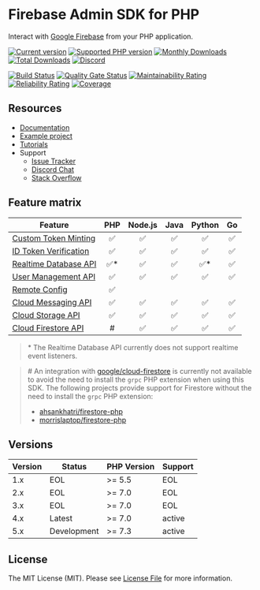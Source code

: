 # Firebase Admin SDK for PHP

Interact with [Google Firebase](https://firebase.google.com) from your PHP application.

[![Current version](https://img.shields.io/badge/packagist-5.0%40dev-informational.svg)](https://packagist.org/packages/kreait/firebase-php#5.0.x-dev)
[![Supported PHP version](https://img.shields.io/badge/php-%5E7.3-informational.svg)](https://www.php.net/supported-versions.php)
[![Monthly Downloads](https://img.shields.io/packagist/dm/kreait/firebase-php.svg)](https://packagist.org/packages/kreait/firebase-php/stats)
[![Total Downloads](https://img.shields.io/packagist/dt/kreait/firebase-php.svg)](https://packagist.org/packages/kreait/firebase-php/stats)
[![Discord](https://img.shields.io/discord/523866370778333184.svg?color=7289da&logo=discord)](https://discord.gg/nbgVfty)

[![Build Status](https://travis-ci.org/kreait/firebase-php.svg?branch=5.0)](https://travis-ci.org/kreait/firebase-php)
[![Quality Gate Status](https://sonarcloud.io/api/project_badges/measure?project=kreait_firebase-php&metric=alert_status)](https://sonarcloud.io/dashboard?id=kreait_firebase-php)
[![Maintainability Rating](https://sonarcloud.io/api/project_badges/measure?project=kreait_firebase-php&metric=sqale_rating)](https://sonarcloud.io/dashboard?id=kreait_firebase-php)
[![Reliability Rating](https://sonarcloud.io/api/project_badges/measure?project=kreait_firebase-php&metric=reliability_rating)](https://sonarcloud.io/dashboard?id=kreait_firebase-php)
[![Coverage](https://sonarcloud.io/api/project_badges/measure?project=kreait_firebase-php&metric=coverage)](https://sonarcloud.io/dashboard?id=kreait_firebase-php)

## Resources

- [Documentation](https://firebase-php.readthedocs.io/)
- [Example project](https://github.com/jeromegamez/firebase-php-examples)
- [Tutorials](https://firebase-php.readthedocs.io/en/latest/tutorials.html)
- Support
  - [Issue Tracker](https://github.com/kreait/firebase-php/issues/)
  - [Discord Chat](https://discord.gg/nbgVfty)
  - [Stack Overflow](https://stackoverflow.com/questions/tagged/firebase+php)

## Feature matrix

| Feature | PHP | Node.js | Java | Python | Go |
| --- | :---: | :---: | :---: | :---: | :---: |
| [Custom Token Minting](https://firebase.google.com/docs/auth/admin/create-custom-tokens) | ✅ | ✅ | ✅ | ✅ | ✅ |
| [ID Token Verification](https://firebase.google.com/docs/auth/admin/verify-id-tokens)	| ✅ | ✅ | ✅ | ✅ | ✅ |
| [Realtime Database API](https://firebase.google.com/docs/database/admin/start) | ✅* | ✅ | ✅ | ✅* | ✅ |
| [User Management API](https://firebase.google.com/docs/auth/admin/manage-users) | ✅ | ✅ | ✅ | ✅ | ✅ |
| [Remote Config](https://firebase.google.com/docs/remote-config/) | ✅ | | | | |
| [Cloud Messaging API](https://firebase.google.com/docs/cloud-messaging/admin/) | ✅ | ✅ | ✅ | ✅ | ✅ |				
| [Cloud Storage API](https://firebase.google.com/docs/storage/admin/start) | ✅ | ✅ | ✅ | ✅ | ✅ |
| [Cloud Firestore API](https://firebase.google.com/docs/firestore/) | # | ✅ | ✅ | ✅ | ✅ |

> \* The Realtime Database API currently does not support realtime event listeners.

> \# An integration with [google/cloud-firestore](https://github.com/GoogleCloudPlatform/google-cloud-php-firestore) 
  is currently not available to avoid the need to install the `grpc` PHP extension when using this SDK.
> The following projects provide support for Firestore without the need to install the `grpc` PHP extension:
> - [ahsankhatri/firestore-php](https://github.com/ahsankhatri/firestore-php)
> - [morrislaptop/firestore-php](https://github.com/morrislaptop/firestore-php)

## Versions

| Version | Status      | PHP Version | Support |
|---------|-------------|-------------|---------|
| 1.x     | EOL         | >= 5.5      | EOL     |
| 2.x     | EOL         | >= 7.0      | EOL     |
| 3.x     | EOL         | >= 7.0      | EOL     |
| 4.x     | Latest      | >= 7.0      | active  |
| 5.x     | Development | >= 7.3      | active  |

## License

The MIT License (MIT). Please see [License File](LICENSE) for more information.
